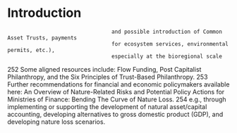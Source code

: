 # Introduction

                                     and possible introduction of Common Asset Trusts, payments
                                     for ecosystem services, environmental permits, etc.),
                                     especially at the bioregional scale

252 Some aligned resources include: Flow Funding, Post Capitalist Philanthropy, and the Six Principles of Trust-Based
    Philanthropy. 253 Further recommendations for financial and economic policymakers available here: An Overview of Nature-Related
    Risks and Potential Policy Actions for Ministries of Finance: Bending The Curve of Nature Loss. 254 e.g., through implementing or supporting the development of natural asset/capital accounting, developing
    alternatives to gross domestic product (GDP), and developing nature loss scenarios.

